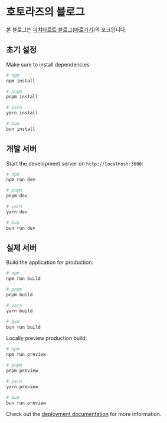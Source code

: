 # 호토라즈의 블로그

본 블로그는 [피치타르트 블로그](https://github.com/jyhyun1008/blog-peachtart-nuxt)([바로가기](https://blog.peacht.art))의 포크입니다.

## 초기 설정

Make sure to install dependencies:

```bash
# npm
npm install

# pnpm
pnpm install

# yarn
yarn install

# bun
bun install
```

## 개발 서버

Start the development server on `http://localhost:3000`:

```bash
# npm
npm run dev

# pnpm
pnpm dev

# yarn
yarn dev

# bun
bun run dev
```

## 실제 서버

Build the application for production:

```bash
# npm
npm run build

# pnpm
pnpm build

# yarn
yarn build

# bun
bun run build
```

Locally preview production build:

```bash
# npm
npm run preview

# pnpm
pnpm preview

# yarn
yarn preview

# bun
bun run preview
```

Check out the [deployment documentation](https://nuxt.com/docs/getting-started/deployment) for more information.
